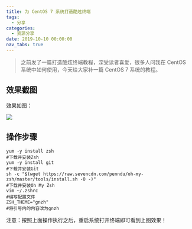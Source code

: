 ```yaml
---
title: 为 CentOS 7 系统打造酷炫终端
tags:
  - 分享
categories:
  - 资源分享
date: 2019-10-10 00:00:00
nav_tabs: true
---
```


> 之前发了一篇打造酷炫终端教程，深受读者喜爱，很多人问我在 CentOS 系统中如何使用，今天给大家补一篇 CentOS 7 系统的教程。

<!-- more -->

## 效果截图

效果如图：

![](https://cdn.dusays.com/2019/10/93-1.jpg)

## 操作步骤

```
yum -y install zsh
#下载并安装Zsh
yum -y install git
#下载并安装Git
sh -c "$(wget https://raw.sevencdn.com/penndu/oh-my-zsh/master/tools/install.sh -O -)"
#下载并安装Oh My Zsh
vim ~/.zshrc
#编写配置文件
ZSH_THEME="gnzh"
#将引号内的内容改为gnzh
```

注意：按照上面操作执行之后，重启系统打开终端即可看到上图效果！